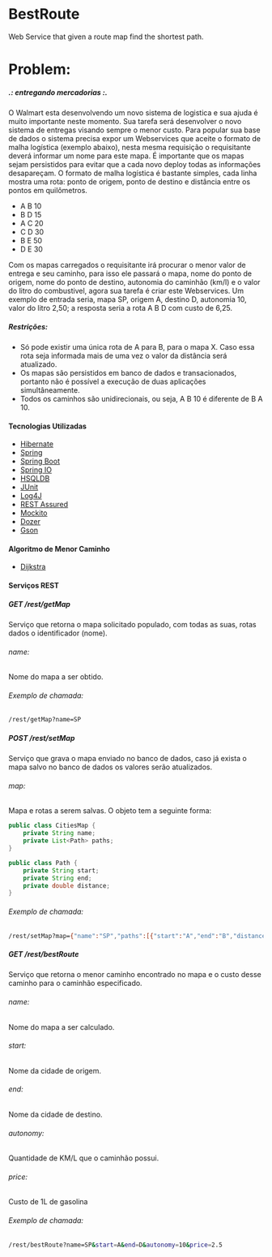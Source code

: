 # BestRoute
Web Service that given a route map find the shortest path.

# Problem: #
##### .: entregando mercadorias :. ####

O Walmart esta desenvolvendo um novo sistema de logistica e sua ajuda é muito importante neste momento. Sua tarefa será desenvolver o novo sistema de entregas visando sempre o menor custo. Para popular sua base de dados o sistema precisa expor um Webservices que aceite o formato de malha logística (exemplo abaixo), nesta mesma requisição o requisitante deverá informar um nome para este mapa. É importante que os mapas sejam persistidos para evitar que a cada novo deploy todas as informações desapareçam. O formato de malha logística é bastante simples, cada linha mostra uma rota: ponto de origem, ponto de destino e distância entre os pontos em quilômetros.

- A B 10
- B D 15
- A C 20
- C D 30
- B E 50
- D E 30

Com os mapas carregados o requisitante irá procurar o menor valor de entrega e seu caminho, para isso ele passará o mapa, nome do ponto de origem, nome do ponto de destino, autonomia do caminhão (km/l) e o valor do litro do combustivel, agora sua tarefa é criar este Webservices. Um exemplo de entrada seria, mapa SP, origem A, destino D, autonomia 10, valor do litro 2,50; a resposta seria a rota A B D com custo de 6,25.

##### Restrições: #####
- Só pode existir uma única rota de A para B, para o mapa X. Caso essa rota seja informada mais de uma vez o valor da distância será atualizado.
- Os mapas são persistidos em banco de dados e transacionados, portanto não é possível a execução de duas aplicações simultâneamente.
- Todos os caminhos são unidirecionais, ou seja, A B 10 é diferente de B A 10.

#### Tecnologias Utilizadas ####
- [Hibernate]
- [Spring]
- [Spring Boot]
- [Spring IO]
- [HSQLDB]
- [JUnit]
- [Log4J]
- [REST Assured]
- [Mockito]
- [Dozer]
- [Gson]
 
#### Algoritmo de Menor Caminho ####
- [Dijkstra] 
 
#### Serviços REST ####
##### GET /rest/getMap #####
Serviço que retorna o mapa solicitado populado, com todas as suas, rotas dados o identificador (nome). 
###### name: ######
Nome do mapa a ser obtido.

###### Exemplo de chamada: ######
```sh
/rest/getMap?name=SP
```

##### POST /rest/setMap #####
Serviço que grava o mapa enviado no banco de dados, caso já exista o mapa salvo no banco de dados os valores serão atualizados.
###### map:
Mapa e rotas a serem salvas. O objeto tem a seguinte forma:
```java
public class CitiesMap {
	private String name;
	private List<Path> paths;
}

public class Path {
	private String start;
	private String end;
	private double distance;
}
```
###### Exemplo de chamada: 

```sh
/rest/setMap?map={"name":"SP","paths":[{"start":"A","end":"B","distance":10.0},{"start":"B","end":"D","distance":15.0},{"start":"A","end":"C","distance":20.0},{"start":"C","end":"D","distance":30.0},{"start":"B","end":"E","distance":50.0},{"start":"D","end":"E","distance":30.0}]}
```

##### GET /rest/bestRoute #####
Serviço que retorna o menor caminho encontrado no mapa e o custo desse caminho para o caminhão especificado. 
###### name: ######
Nome do mapa a ser calculado.
###### start: ######
Nome da cidade de origem.
###### end: ######
Nome da cidade de destino.
###### autonomy: ######
Quantidade de KM/L que o caminhão possui.
###### price: ######
Custo de 1L de gasolina

###### Exemplo de chamada: ######
```sh
/rest/bestRoute?name=SP&start=A&end=D&autonomy=10&price=2.5
```

[Hibernate]: <http://hibernate.org/>
[Spring]: <http://projects.spring.io/spring-framework/>
[Spring Boot]: <http://projects.spring.io/spring-boot/>
[Spring IO]: <http://platform.spring.io/platform/>  
[HSQLDB]: <http://hsqldb.org/>
[JUnit]: <http://junit.org/>
[Log4J]: <http://logging.apache.org/log4j/2.x/>
[REST Assured]: <http://code.google.com/p/rest-assured/>
[Mockito]: <http://mockito.org/>
[Dozer]: <http://dozer.sourceforge.net/>
[Gson]: <https://github.com/google/gson>
[Dijkstra]: <http://www.vogella.com/tutorials/JavaAlgorithmsDijkstra/article.html>